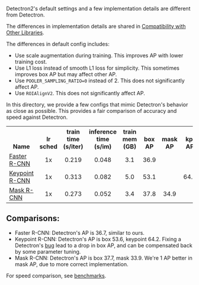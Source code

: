 
Detectron2's default settings and a few implementation details are different from Detectron.

The differences in implementation details are shared in
[Compatibility with Other Libraries](../../docs/notes/compatibility.md).

The differences in default config includes:
* Use scale augmentation during training. This improves AP with lower training cost.
* Use L1 loss instead of smooth L1 loss for simplicity. This sometimes improves box AP but may
  affect other AP.
* Use `POOLER_SAMPLING_RATIO=0` instead of 2. This does not significantly affect AP.
* Use `ROIAlignV2`. This does not significantly affect AP.

In this directory, we provide a few configs that mimic Detectron's behavior as close as possible.
This provides a fair comparison of accuracy and speed against Detectron.

<!--
./gen_html_table.py --config 'Detectron1-Comparisons/*.yaml' --name "Faster R-CNN" "Keypoint R-CNN" "Mask R-CNN" --fields lr_sched train_speed inference_speed mem box_AP mask_AP keypoint_AP
-->


<table><tbody>
<!-- START TABLE -->
<!-- TABLE HEADER -->
<th valign="bottom">Name</th>
<th valign="bottom">lr<br/>sched</th>
<th valign="bottom">train<br/>time<br/>(s/iter)</th>
<th valign="bottom">inference<br/>time<br/>(s/im)</th>
<th valign="bottom">train<br/>mem<br/>(GB)</th>
<th valign="bottom">box<br/>AP</th>
<th valign="bottom">mask<br/>AP</th>
<th valign="bottom">kp.<br/>AP</th>
<th valign="bottom">model id</th>
<th valign="bottom">download</th>
<!-- TABLE BODY -->
<!-- ROW: faster_rcnn_R_50_FPN_noaug_1x -->
 <tr><td align="left"><a href="faster_rcnn_R_50_FPN_noaug_1x.yaml">Faster R-CNN</a></td>
<td align="center">1x</td>
<td align="center">0.219</td>
<td align="center">0.048</td>
<td align="center">3.1</td>
<td align="center">36.9</td>
<td align="center"></td>
<td align="center"></td>
<td align="center">137781054</td>
<td align="center"><a href="https://dl.fbaipublicfiles.com/detectron2/Detectron1-Comparisons/faster_rcnn_R_50_FPN_noaug_1x/137781054/model_final_7ab50c.pkl">model</a>&nbsp;|&nbsp;<a href="https://dl.fbaipublicfiles.com/detectron2/Detectron1-Comparisons/faster_rcnn_R_50_FPN_noaug_1x/137781054/metrics.json">metrics</a></td>
</tr>
<!-- ROW: keypoint_rcnn_R_50_FPN_1x -->
 <tr><td align="left"><a href="keypoint_rcnn_R_50_FPN_1x.yaml">Keypoint R-CNN</a></td>
<td align="center">1x</td>
<td align="center">0.313</td>
<td align="center">0.082</td>
<td align="center">5.0</td>
<td align="center">53.1</td>
<td align="center"></td>
<td align="center">64.2</td>
<td align="center">137781195</td>
<td align="center"><a href="https://dl.fbaipublicfiles.com/detectron2/Detectron1-Comparisons/keypoint_rcnn_R_50_FPN_1x/137781195/model_final_cce136.pkl">model</a>&nbsp;|&nbsp;<a href="https://dl.fbaipublicfiles.com/detectron2/Detectron1-Comparisons/keypoint_rcnn_R_50_FPN_1x/137781195/metrics.json">metrics</a></td>
</tr>
<!-- ROW: mask_rcnn_R_50_FPN_noaug_1x -->
 <tr><td align="left"><a href="mask_rcnn_R_50_FPN_noaug_1x.yaml">Mask R-CNN</a></td>
<td align="center">1x</td>
<td align="center">0.273</td>
<td align="center">0.052</td>
<td align="center">3.4</td>
<td align="center">37.8</td>
<td align="center">34.9</td>
<td align="center"></td>
<td align="center">137781281</td>
<td align="center"><a href="https://dl.fbaipublicfiles.com/detectron2/Detectron1-Comparisons/mask_rcnn_R_50_FPN_noaug_1x/137781281/model_final_62ca52.pkl">model</a>&nbsp;|&nbsp;<a href="https://dl.fbaipublicfiles.com/detectron2/Detectron1-Comparisons/mask_rcnn_R_50_FPN_noaug_1x/137781281/metrics.json">metrics</a></td>
</tr>
</tbody></table>

## Comparisons:

* Faster R-CNN: Detectron's AP is 36.7, similar to ours.
* Keypoint R-CNN: Detectron's AP is box 53.6, keypoint 64.2. Fixing a Detectron's
  [bug](https://github.com/facebookresearch/Detectron/issues/459) lead to a drop in box AP, and can be
	compensated back by some parameter tuning.
* Mask R-CNN: Detectron's AP is box 37.7, mask 33.9. We're 1 AP better in mask AP, due to more correct implementation.

For speed comparison, see [benchmarks](https://detectron2.readthedocs.io/notes/benchmarks.html).
